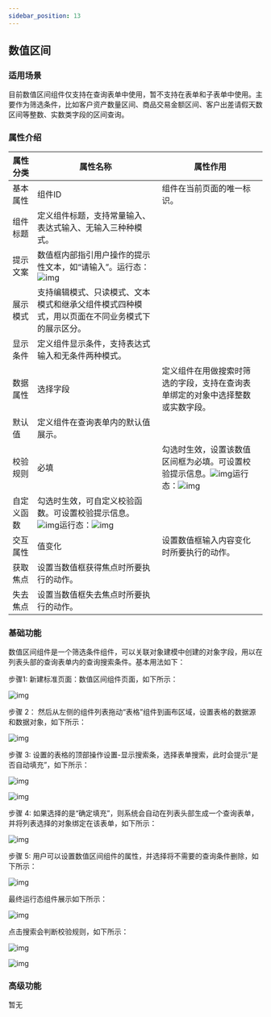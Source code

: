 ```yaml
---
sidebar_position: 13
---
```


## **数值区间**

### **适用场景**

目前数值区间组件仅支持在查询表单中使用，暂不支持在表单和子表单中使用。主要作为筛选条件，比如客户资产数量区间、商品交易金额区间、客户出差请假天数区间等整数、实数类字段的区间查询。

### **属性介绍**

| 属性分类   | 属性名称                                                     | 属性作用                                                     |
| ---------- | ------------------------------------------------------------ | ------------------------------------------------------------ |
| 基本属性   | 组件ID                                                       | 组件在当前页面的唯一标识。                                   |
| 组件标题   | 定义组件标题，支持常量输入、表达式输入、无输入三种种模式。   |                                                              |
| 提示文案   | 数值框内部指引用户操作的提示性文本，如“请输入”。运行态：![img](https://main.qcloudimg.com/raw/e8575a3129cbd5071593d1bea7064998.png) |                                                              |
| 展示模式   | 支持编辑模式、只读模式、文本模式和继承父组件模式四种模式，用以页面在不同业务模式下的展示区分。 |                                                              |
| 显示条件   | 定义组件显示条件，支持表达式输入和无条件两种模式。           |                                                              |
| 数据属性   | 选择字段                                                     | 定义组件在用做搜索时筛选的字段，支持在查询表单绑定的对象中选择整数或实数字段。 |
| 默认值     | 定义组件在查询表单内的默认值展示。                           |                                                              |
| 校验规则   | 必填                                                         | 勾选时生效，设置该数值区间框为必填。可设置校验提示信息。![img](https://main.qcloudimg.com/raw/55ddeee3e709baab4b51f40f445f29d5.png)运行态：![img](https://main.qcloudimg.com/raw/078da32d45cba8d7ee0c8a8c6a19741c.png) |
| 自定义函数 | 勾选时生效，可自定义校验函数。可设置校验提示信息。![img](https://main.qcloudimg.com/raw/4cd69084f55d1fb4c1e9704562c9b605.png)运行态：![img](https://main.qcloudimg.com/raw/64645aaffd1ebb9b49e389a2d0bf5845.png) |                                                              |
| 交互属性   | 值变化                                                       | 设置数值框输入内容变化时所要执行的动作。                     |
| 获取焦点   | 设置当数值框获得焦点时所要执行的动作。                       |                                                              |
| 失去焦点   | 设置当数值框失去焦点时所要执行的动作。                       |                                                              |



### **基础功能**

数值区间组件是一个筛选条件组件，可以关联对象建模中创建的对象字段，用以在列表头部的查询表单内的查询搜索条件。基本用法如下：

步骤1: 新建标准页面：数值区间组件页面，如下所示：

![img](https://main.qcloudimg.com/raw/f9f845d10251d10bbd16a9cc2fdd2335.png)

步骤 2： 然后从左侧的组件列表拖动“表格”组件到画布区域，设置表格的数据源和数据对象，如下所示：

![img](https://main.qcloudimg.com/raw/415ef3b3992adbd551541eba83bee496.png)

步骤 3: 设置的表格的顶部操作设置-显示搜索条，选择表单搜索，此时会提示“是否自动填充”，如下所示：

![img](https://main.qcloudimg.com/raw/0eefed11bf3be49b9f292aeb9f9420fe.png)

![img](https://main.qcloudimg.com/raw/92502a615f4b67763d556ac279a4c02a.png)

步骤 4: 如果选择的是“确定填充”，则系统会自动在列表头部生成一个查询表单，并将列表选择的对象绑定在该表单，如下所示：

![img](https://main.qcloudimg.com/raw/f4936051b39503e1fd31cf99bc342e47.png)

步骤 5: 用户可以设置数值区间组件的属性，并选择将不需要的查询条件删除，如下所示：

![img](https://main.qcloudimg.com/raw/2ef555b17c2bd399546aec0cca70902d.png)

最终运行态组件展示如下所示：

![img](https://main.qcloudimg.com/raw/784e043395a57e08957c6691718781a0.png)

点击搜索会判断校验规则，如下所示：

![img](https://main.qcloudimg.com/raw/078da32d45cba8d7ee0c8a8c6a19741c.png)

![img](https://main.qcloudimg.com/raw/64645aaffd1ebb9b49e389a2d0bf5845.png)

### **高级功能**

暂无